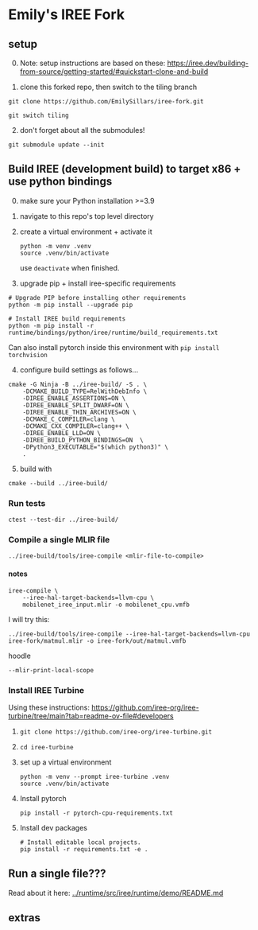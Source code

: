 # Emily's IREE Fork

## setup

0. Note: setup instructions are based on these: https://iree.dev/building-from-source/getting-started/#quickstart-clone-and-build

1. clone this forked repo, then switch to the tiling branch

```
git clone https://github.com/EmilySillars/iree-fork.git

git switch tiling
```

2. don't forget about all the submodules!

```
git submodule update --init
```

## Build IREE (development build) to target x86 + use python bindings

0. make sure your  Python installation >=3.9

1. navigate to this repo's top level directory

2. create a virtual environment + activate it

   ```
   python -m venv .venv
   source .venv/bin/activate
   ```

   use `deactivate` when finished.

3. upgrade pip + install iree-specific requirements

```
# Upgrade PIP before installing other requirements
python -m pip install --upgrade pip

# Install IREE build requirements
python -m pip install -r runtime/bindings/python/iree/runtime/build_requirements.txt
```

Can also install pytorch inside this environment with `pip install torchvision `

4. configure build settings as follows...

```
cmake -G Ninja -B ../iree-build/ -S . \
    -DCMAKE_BUILD_TYPE=RelWithDebInfo \
    -DIREE_ENABLE_ASSERTIONS=ON \
    -DIREE_ENABLE_SPLIT_DWARF=ON \
    -DIREE_ENABLE_THIN_ARCHIVES=ON \
    -DCMAKE_C_COMPILER=clang \
    -DCMAKE_CXX_COMPILER=clang++ \
    -DIREE_ENABLE_LLD=ON \
    -DIREE_BUILD_PYTHON_BINDINGS=ON  \
    -DPython3_EXECUTABLE="$(which python3)" \
    .
```

5. build with

```
cmake --build ../iree-build/
```

### Run tests

```
ctest --test-dir ../iree-build/
```

### Compile a single MLIR file

```
../iree-build/tools/iree-compile <mlir-file-to-compile>
```

#### notes

```
iree-compile \
    --iree-hal-target-backends=llvm-cpu \
    mobilenet_iree_input.mlir -o mobilenet_cpu.vmfb
```

I will try this:

```
../iree-build/tools/iree-compile --iree-hal-target-backends=llvm-cpu iree-fork/matmul.mlir -o iree-fork/out/matmul.vmfb
```

hoodle

```
--mlir-print-local-scope
```



### Install IREE Turbine

Using these instructions: https://github.com/iree-org/iree-turbine/tree/main?tab=readme-ov-file#developers

1. `git clone https://github.com/iree-org/iree-turbine.git`

2. `cd iree-turbine`

3. set up a virtual environment
   ```
   python -m venv --prompt iree-turbine .venv
   source .venv/bin/activate
   ```

4. Install pytorch
   ```
   pip install -r pytorch-cpu-requirements.txt
   ```

5. Install dev packages
   ```
   # Install editable local projects.
   pip install -r requirements.txt -e .
   ```

   

## Run a single file???

Read about it here: [../runtime/src/iree/runtime/demo/README.md](../runtime/src/iree/runtime/demo/README.md)

## extras

